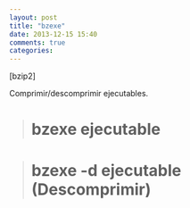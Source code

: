 ```yaml
---
layout: post
title: "bzexe"
date: 2013-12-15 15:40
comments: true
categories: 
---
```

[bzip2]

Comprimir/descomprimir ejecutables.

># bzexe ejecutable

># bzexe -d ejecutable (Descomprimir)

